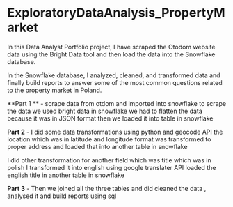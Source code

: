 # ExploratoryDataAnalysis_PropertyMarket

In this Data Analyst Portfolio project, I have scraped the Otodom website data using the Bright Data tool and then load the data into the Snowflake database. 

In the Snowflake database, I analyzed, cleaned, and transformed data and finally build reports to answer some of the most common questions related to the property market in Poland. 

**Part 1 ** - scrape data from otdom and imported into snowflake to scrape the data we used bright data 
in snowflake we had to flatten the data because it was in JSON format then we loaded it into table in snowflake 

**Part 2** - I did some data transformations using python and geocode API 
the location which was in latitude and longitude format was transformed to proper address 
and loaded that into another table in snowflake 

I did other transformation for another field which was title which was in polish 
I transformed it into english using google translater API 
loaded the english title in another table in snowflake


**Part 3** - Then we joined all the three tables and did cleaned the data , analysed it and build reports using sql 



